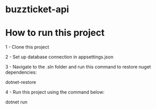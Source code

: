 # buzzticket-api


# How to run this project

1 - Clone this project

2 - Set up database connection in appsettings.json

3 - Navigate to the .sln folder and run this command to restore nuget dependencies:

dotnet-restore

4 - Run this project using the command below:

dotnet run

